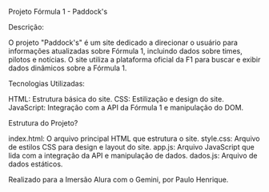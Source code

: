 Projeto Fórmula 1 - Paddock's

Descrição:

O projeto "Paddock's" é um site dedicado a direcionar o usuário para informações atualizadas sobre Fórmula 1, incluindo dados sobre times, pilotos e notícias. O site utiliza a plataforma oficial da F1 para buscar e exibir dados dinâmicos sobre a Fórmula 1.

Tecnologias Utilizadas:

HTML: Estrutura básica do site.
CSS: Estilização e design do site.
JavaScript: Integração com a API da Fórmula 1 e manipulação do DOM.

Estrutura do Projeto?

index.html: O arquivo principal HTML que estrutura o site.
style.css: Arquivo de estilos CSS para design e layout do site.
app.js: Arquivo JavaScript que lida com a integração da API e manipulação de dados.
dados.js: Arquivo de dados estáticos.

Realizado para a Imersão Alura com o Gemini, por Paulo Henrique.

